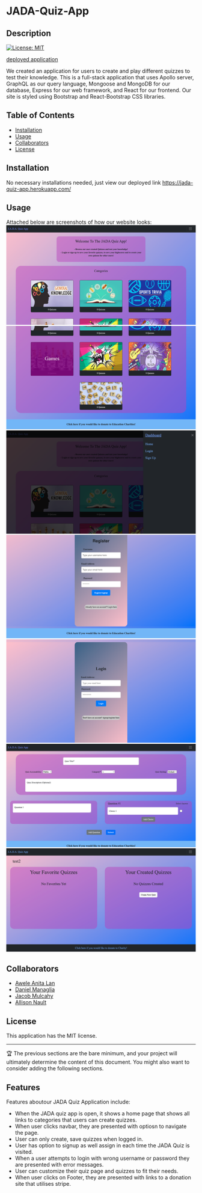# JADA-Quiz-App

## Description

[![License: MIT](https://img.shields.io/badge/License-MIT-yellow.svg)](https://opensource.org/licenses/MIT)

[deployed application](https://jada-quiz-app.herokuapp.com/)


We created an application for users to create and play different quizzes to test their knowledge. This is a full-stack application that uses Apollo server, GraphQL as our query language, Mongoose and MongoDB for our database, Express for our web framework, and React for our frontend. Our site is styled using Bootstrap and React-Bootstrap CSS libraries.

## Table of Contents 

- [Installation](#installation)
- [Usage](#usage)
- [Collaborators](#collaborators)
- [License](#license)

## Installation

No necessary installations needed, just view our deployed link https://jada-quiz-app.herokuapp.com/

## Usage

Attached below are screenshots of how our website looks:
    ![images](client/src/assets/JADA1.png)
    ![images](client/src/assets/JADA2.png)
    ![images](client/src/assets/JADA3.png)
    ![images](client/src/assets/JADA4.png)
    ![images](client/src/assets/JADA5.png)
    ![images](client/src/assets/JADA6.png)
    ![images](client/src/assets/JADA7.png)

## Collaborators
 
- [Awele Anita Lan](https://github.com/Awele1111)
- [Daniel Managlia](https://github.com/dmanaglia)
- [Jacob Mulcahy](https://github.com/jmulcahy92)
- [Allison Nault](https://github.com/allisonnault)


## License

This application has the MIT license.

---

🏆 The previous sections are the bare minimum, and your project will ultimately determine the content of this document. You might also want to consider adding the following sections.



## Features
Features aboutour JADA Quiz Application include:

- When the JADA quiz app is open, it shows a home page that shows all links to categories that users can create quizzes.
- When user clicks navbar, they are presented with optiosn to navigate the page.
- User can only create, save quizzes when logged in.
- User has option to signup as well assign in each time the JADA Quiz is visited.
- When a user attempts to login with wrong username or password they are presented with error messages.
- User can customize their quiz page and quizzes to fit their needs.
- When user clicks on Footer, they are presented with links to a donation site that utilises stripe.








